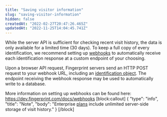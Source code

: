 ```yaml
---
title: "Saving visitor information"
slug: "saving-visitor-information"
hidden: false
createdAt: "2022-02-27T20:47:26.465Z"
updatedAt: "2022-11-25T14:04:45.741Z"
---
```

While the server API is sufficient for checking recent visit history, the data is only available for a limited time (30 days). To keep a full copy of every identification, we recommend setting up [webhooks](https://dev.fingerprint.com/docs/webhooks) to automatically receive each identification response at a custom endpoint of your choosing.

Upon a browser API request, Fingerprint servers send an HTTP POST request to your webhook URL, including an [identification object](https://dev.fingerprint.com/docs/webhooks#identification-webhook-object-format). The endpoint receiving the webhook response may be used to automatically write to a database.

More information on setting up webhooks can be found here: https://dev.fingerprint.com/docs/webhooks
[block:callout]
{
  "type": "info",
  "title": "Note",
  "body": "Enterprise [plans](https://fingerprint.com/pricing/) include unlimited server-side storage of visit history."
}
[/block]